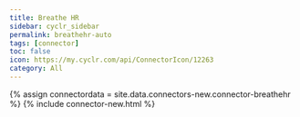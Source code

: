 ```yaml
---
title: Breathe HR
sidebar: cyclr_sidebar
permalink: breathehr-auto
tags: [connector]
toc: false
icon: https://my.cyclr.com/api/ConnectorIcon/12263
category: All
---
```

{% assign connectordata = site.data.connectors-new.connector-breathehr %}
{% include connector-new.html %}	